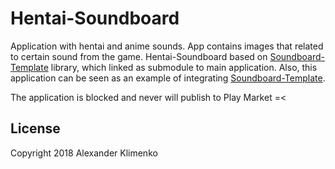 # Hentai-Soundboard
Application with hentai and anime sounds.
App contains images that related to certain sound from the game.
Hentai-Soundboard based on [Soundboard-Template](https://github.com/ZephyrVentum/Soundboard-Template) library, which linked as submodule to main application. Also, this application can be seen as an example of integrating [Soundboard-Template](https://github.com/ZephyrVentum/Soundboard-Template).

The application is blocked and never will publish to Play Market =< 

## License
Copyright 2018 Alexander Klimenko
